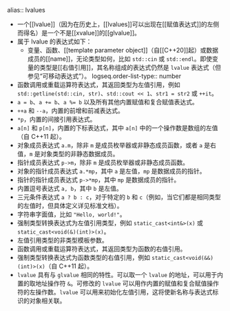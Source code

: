 alias:: lvalues

- 一个[[lvalue]]（因为在历史上，[[lvalues]]可以出现在[[赋值表达式]]的左侧而得名）是一个不是[[xvalue]]的[[glvalue]]。
- 属于 lvalue 的表达式如下：
	- 变量、函数、[[template parameter object]]（自[[C++20]]起）或数据成员的[[name]]，无论类型如何，比如 `std::cin` 或 `std::endl`。即使变量的类型是[[右值引用]]，其名称组成的表达式仍然是 `lvalue` 表达式（但参见“可移动表达式”）。
	  logseq.order-list-type:: number
- 函数调用或重载运算符表达式，其返回类型为左值引用，例如 `std::getline(std::cin, str)`、`std::cout << 1`、`str1 = str2` 或 `++it`。
- `a = b`、`a += b`、`a %= b` 以及所有其他内置赋值和复合赋值表达式。
- `++a` 和 `--a`，内置的前增和前减表达式。
- `*p`，内置的间接引用表达式。
- `a[n]` 和 `p[n]`，内置的下标表达式，其中 `a[n]` 中的一个操作数是数组的左值（自 C++11 起）。
- 对象成员表达式 `a.m`，除非 `m` 是成员枚举器或非静态成员函数，或者 `a` 是右值，`m` 是对象类型的非静态数据成员。
- 指针成员表达式 `p->m`，除非 `m` 是成员枚举器或非静态成员函数。
- 对象的指针成员表达式 `a.*mp`，其中 `a` 是左值，`mp` 是数据成员的指针。
- 指针的指针成员表达式 `p->*mp`，其中 `mp` 是数据成员的指针。
- 内置逗号表达式 `a, b`，其中 `b` 是左值。
- 三元条件表达式 `a ? b : c`，对于特定的 `b` 和 `c`（例如，当它们都是相同类型的左值时，但具体定义详见标准文档）。
- 字符串字面值，比如 `"Hello, world!"`。
- 强制类型转换表达式为左值引用类型，例如 `static_cast<int&>(x)` 或 `static_cast<void(&)(int)>(x)`。
- 左值引用类型的非类型模板参数。
- 函数调用或重载运算符表达式，其返回类型为函数的右值引用。
- 强制类型转换表达式为函数类型的右值引用，例如 `static_cast<void(&&)(int)>(x)`（自 C++11 起）。
- `lvalue` 具有与 `glvalue` 相同的特性。可以取一个 `lvalue` 的地址，可以用于内置的取地址操作符 `&`。可修改的 `lvalue` 可以用作内置的赋值和复合赋值操作符的左操作数。`lvalue` 可以用来初始化左值引用，这将使新名称与表达式标识的对象相关联。